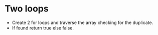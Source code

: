 # Two loops

- Create 2 for loops and traverse the array checking for the duplicate.
- If found return true else false.